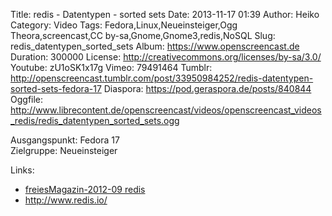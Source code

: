 Title: redis - Datentypen - sorted sets
Date: 2013-11-17 01:39
Author: Heiko
Category: Video
Tags: Fedora,Linux,Neueinsteiger,Ogg Theora,screencast,CC by-sa,Gnome,Gnome3,redis,NoSQL
Slug: redis_datentypen_sorted_sets
Album: https://www.openscreencast.de
Duration: 300000
License: http://creativecommons.org/licenses/by-sa/3.0/
Youtube: zU1oSK1x17g
Vimeo: 79491464
Tumblr: http://openscreencast.tumblr.com/post/33950984252/redis-datentypen-sorted-sets-fedora-17
Diaspora: https://pod.geraspora.de/posts/840844
Oggfile: http://www.librecontent.de/openscreencast/videos/openscreencast_videos_redis/redis_datentypen_sorted_sets.ogg

Ausgangspunkt: Fedora 17  
Zielgruppe: Neueinsteiger  

Links:

  * [freiesMagazin-2012-09 redis](http://www.freiesmagazin.de/mobil/freiesMagazin-2012-09.html#12_09_redis "Link zu freiesMagazin-2012-09")
  * <http://www.redis.io/>

